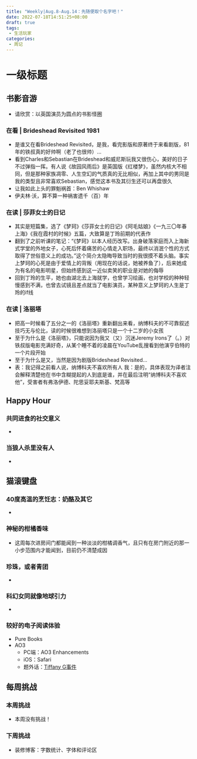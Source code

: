 ```yaml
---
title: "Weekly|Aug.8-Aug.14：先随便取个名字吧！"
date: 2022-07-18T14:51:25+08:00
draft: true
tags: 
 - 生活玩家
categories:
 - 周记
---
```

# 一级标题
## 书影音游
- 请欣赏：以英国演员为圆点的书影怪圈
### 在看 | Brideshead Revisited 1981
- 是谁又在看Brideshead Revisited，是我，看完影版和原著终于来看剧版，81年的铁叔真的好帅啊（老了也很帅）…
- 看到Charles和Sebastian在Brideshead和威尼斯玩我又很伤心，美好的日子不过弹指一挥。有人说《故园风雨后》是英国版《红楼梦》，虽然内核大不相同，但是那种家族凋零、人生空幻的气质真的无比相似，再加上其中的男同是我的类型且非常喜欢Sebastian，感觉这本书及其衍生还可以再盘很久
- 让我如此上头的罪魁祸首：Ben Whishaw
- 伊夫林·沃，算不算一种祸害遗千（百）年
### 在读 | 莎菲女士的日记
- 其实是短篇集，选了《梦珂》《莎菲女士的日记》《阿毛姑娘》《一九三〇年春上海》《我在霞村的时候》五篇，大致算是丁玲前期的代表作
- 翻到了之前听课的笔记：“《梦珂》以本人经历改写。出身破落家庭而入上海新式学堂的外地女子，心死后怀着痛苦的心情走入职场，最终以消泯个性的方式取得了世俗意义上的成功。”这个简介太隐晦导致当时的我很摸不着头脑。事实上梦珂的心死是由于爱情上的背叛（用现在的话说，她被养鱼了），后来她成为有名的电影明星，但始终感到这一近似卖笑的职业是对她的侮辱
- 回到丁玲的生平，她也由湖北去上海就学，也曾学习绘画，也对学校的种种轻慢感到不满，也曾去试镜且差点就当了电影演员，某种意义上梦珂的人生是丁玲的if线
### 在读 | 洛丽塔
- 把高一时候看了五分之一的《洛丽塔》重新翻出来看，纳博科夫的不可靠叙述技巧无与伦比，读的时候很难想到洛丽塔只是一个十二岁的小女孩
- 至于为什么是《洛丽塔》，只能说因为我又（又）沉迷Jeremy Irons了（。）对铁叔版电影充满好奇，从某个睡不着的凌晨在YouTube乱搜看到他演亨伯特的一个片段开始
- 至于为什么是又，当然是因为剧版Brideshead Revisited…
- 表：我记得之前看人说，纳博科夫不喜欢所有人
	我：是的，具体表现为译者注会解释清楚他在书中含糊提起的人到底是谁，并在最后注明“纳博科夫不喜欢他”，受害者有弗洛伊德、陀思妥耶夫斯基、梵高等
## Happy Hour
### 共同进食的社交意义
- 
### 当狼人杀里没有人
- 
## 猫滚键盘
### 40度高温的烹饪志：奶酪及其它
- 
### 神秘的柑橘香味
- 这周每次进房间门都能闻到一种淡淡的柑橘调香气，且只有在房门附近的那一小步范围内才能闻到，目前仍不清楚成因
### 珍珠，或者青团
- 
### 科幻女同就像地球引力
- 
### 较好的电子阅读体验
- Pure Books
- AO3
	- PC端：AO3 Enhancements
	- iOS：Safari
	- 题外话：[Tiffany G事件](https://elections.transformativeworks.org/chat-transcript-august-1/?unapproved=1347&moderation-hash=67051cf154d0a0c309be8fca6e3ffcd1#comment-1347) 
## 每周挑战
### 本周挑战
- 本周没有挑战！
### 下周挑战
- 装修博客：字数统计、字体和评论区